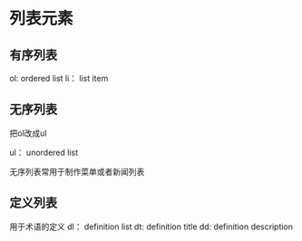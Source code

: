 # 列表元素

## 有序列表

ol: ordered list
li： list item


## 无序列表

把ol改成ul

ul： unordered list


无序列表常用于制作菜单或者新闻列表

## 定义列表
用于术语的定义
dl： definition list
dt: definition  title
dd: definition description



